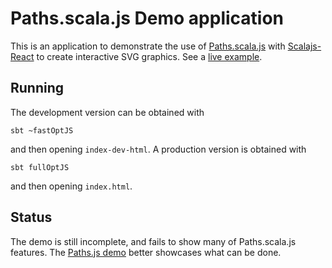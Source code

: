 Paths.scala.js Demo application
=========================

This is an application to demonstrate the use of [Paths.scala.js](https://github.com/andreaferretti/paths-scala-js) with [Scalajs-React](https://github.com/japgolly/scalajs-react) to create interactive SVG graphics. See a [live example](http://andreaferretti.github.io/paths-scala-js-demo/).

Running
-------

The development version can be obtained with

    sbt ~fastOptJS

and then opening `index-dev-html`. A production version is obtained with

    sbt fullOptJS

and then opening `index.html`.


Status
------

The demo is still incomplete, and fails to show many of Paths.scala.js features. The [Paths.js demo](https://github.com/andreaferretti/paths-js-demo) better showcases what can be done.